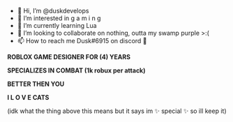 - 👋 Hi, I’m @duskdevelops
- 👀 I’m interested in   g a m i n g
- 🌱 I’m currently learning Lua
- 💞️ I’m looking to collaborate on nothing, outta my swamp purple >:(
- 📫 How to reach me Dusk#6915 on discord :lips:

**ROBLOX GAME DESIGNER FOR (4) YEARS**

**SPECIALIZES IN COMBAT (1k robux per attack)**

**BETTER THEN YOU**

**I    L O V E   CATS**

<!---
duskdevelops/duskdevelops is a ✨ special ✨ repository because its `README.md` (this file) appears on your GitHub profile.
You can click the Preview link to take a look at your changes.
--->
(idk what the thing above this means but it says im ✨ special ✨ so ill keep it)
